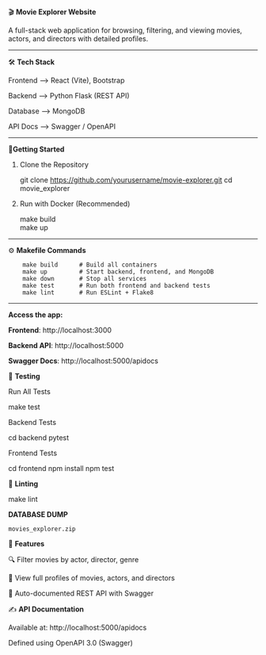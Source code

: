 🎬 **Movie Explorer Website**

A full-stack web application for browsing, filtering, and viewing movies, actors, and directors with detailed profiles.

------------------
🛠 **Tech Stack**

Frontend  -->   React (Vite), Bootstrap

Backend   -->   Python Flask (REST API)

Database  -->   MongoDB

API Docs  -->   Swagger / OpenAPI

------------------
 🚀**Getting Started**

1. Clone the Repository

	 git clone https://github.com/yourusername/movie-explorer.git
	 cd movie_explorer

2. Run with Docker (Recommended)

	 make build    
	 make up
	        
------------------

⚙️ **Makefile Commands**

		make build      # Build all containers
		make up         # Start backend, frontend, and MongoDB
		make down       # Stop all services
		make test       # Run both frontend and backend tests
		make lint       # Run ESLint + Flake8

------------------
**Access the app:**

 **Frontend**: http://localhost:3000
 
 **Backend API**: http://localhost:5000
 
 **Swagger Docs**: http://localhost:5000/apidocs

🧪 **Testing**

 Run All Tests

  make test

Backend Tests

  cd backend
  pytest
 
 
Frontend Tests

  cd frontend
  npm install
  npm test

🧹 **Linting**

 make lint

**DATABASE DUMP**

	movies_explorer.zip

🔧 **Features**

 🔍 Filter movies by actor, director, genre 
 
 📜 View full profiles of movies, actors, and directors
 
 🧾 Auto-documented REST API with Swagger



✍️ **API Documentation**

Available at: http://localhost:5000/apidocs

Defined using OpenAPI 3.0 (Swagger)
